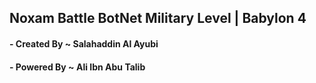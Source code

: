 ## Noxam Battle BotNet Military Level | Babylon 4


<h4> - Created By ~ Salahaddin Al Ayubi </h4>

<h4> - Powered By ~ Ali Ibn Abu Talib </h4>



